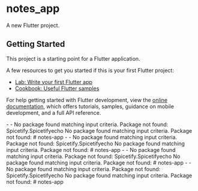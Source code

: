 # notes_app

A new Flutter project.

## Getting Started

This project is a starting point for a Flutter application.

A few resources to get you started if this is your first Flutter project:

- [Lab: Write your first Flutter app](https://docs.flutter.dev/get-started/codelab)
- [Cookbook: Useful Flutter samples](https://docs.flutter.dev/cookbook)

For help getting started with Flutter development, view the
[online documentation](https://docs.flutter.dev/), which offers tutorials,
samples, guidance on mobile development, and a full API reference.
 
       -    
                                                                                                                                                                                                                                                  
  
       -    
                                                                                                                                                                                                                                                  
 N o   p a c k a g e   f o u n d   m a t c h i n g   i n p u t   c r i t e r i a .  
 P a c k a g e   n o t   f o u n d :   S p i c e t i f y . S p i c e t i f y e c h o  
 N o   p a c k a g e   f o u n d   m a t c h i n g   i n p u t   c r i t e r i a .  
 P a c k a g e   n o t   f o u n d :   #   n o t e s - a p p  
  
       -    
                                                                                                                                                                                                                                                  
  
       -    
                                                                                                                                                                                                                                                  
 N o   p a c k a g e   f o u n d   m a t c h i n g   i n p u t   c r i t e r i a .  
 P a c k a g e   n o t   f o u n d :   S p i c e t i f y . S p i c e t i f y e c h o  
 N o   p a c k a g e   f o u n d   m a t c h i n g   i n p u t   c r i t e r i a .  
 P a c k a g e   n o t   f o u n d :   #   n o t e s - a p p  
  
       -    
                                                                                                                                                                                                                                                  
  
       -    
                                                                                                                                                                                                                                                  
 N o   p a c k a g e   f o u n d   m a t c h i n g   i n p u t   c r i t e r i a .  
 P a c k a g e   n o t   f o u n d :   S p i c e t i f y . S p i c e t i f y e c h o  
 N o   p a c k a g e   f o u n d   m a t c h i n g   i n p u t   c r i t e r i a .  
 P a c k a g e   n o t   f o u n d :   #   n o t e s - a p p  
  
       -    
                                                                                                                                                                                                                                                  
  
       -    
                                                                                                                                                                                                                                                  
 N o   p a c k a g e   f o u n d   m a t c h i n g   i n p u t   c r i t e r i a .  
 P a c k a g e   n o t   f o u n d :   S p i c e t i f y . S p i c e t i f y e c h o  
 N o   p a c k a g e   f o u n d   m a t c h i n g   i n p u t   c r i t e r i a .  
 P a c k a g e   n o t   f o u n d :   #   n o t e s - a p p  
 